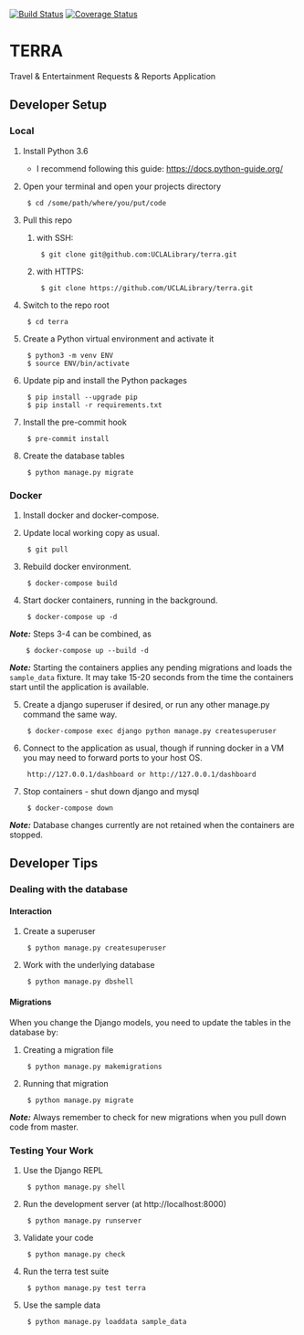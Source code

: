 [![Build Status](https://travis-ci.com/UCLALibrary/terra.svg?branch=master)](https://travis-ci.com/UCLALibrary/terra) [![Coverage Status](https://coveralls.io/repos/github/UCLALibrary/terra/badge.svg?branch=master)](https://coveralls.io/github/UCLALibrary/terra?branch=master)

# TERRA
Travel & Entertainment Requests & Reports Application

## Developer Setup

### Local

1. Install Python 3.6
	- I recommend following this guide: https://docs.python-guide.org/
2. Open your terminal and open your projects directory

		$ cd /some/path/where/you/put/code

3. Pull this repo
	1. with SSH:

			$ git clone git@github.com:UCLALibrary/terra.git

	2. with HTTPS:

			$ git clone https://github.com/UCLALibrary/terra.git

4. Switch to the repo root

		$ cd terra

5. Create a Python virtual environment and activate it

		$ python3 -m venv ENV
		$ source ENV/bin/activate

6. Update pip and install the Python packages

		$ pip install --upgrade pip
		$ pip install -r requirements.txt

7. Install the pre-commit hook

		$ pre-commit install

8. Create the database tables

		$ python manage.py migrate

### Docker

1. Install docker and docker-compose.

2. Update local working copy as usual.

		$ git pull

3. Rebuild docker environment.

		$ docker-compose build

4. Start docker containers, running in the background.

		$ docker-compose up -d

***Note:*** Steps 3-4 can be combined, as

		$ docker-compose up --build -d

***Note:*** Starting the containers applies any pending migrations and loads the `sample_data` fixture.
It may take 15-20 seconds from the time the containers start until the application is available.

5. Create a django superuser if desired, or run any other manage.py command the same way.

		$ docker-compose exec django python manage.py createsuperuser

6. Connect to the application as usual, though if running docker in a VM you may need to forward ports to your host OS.

		http://127.0.0.1/dashboard or http://127.0.0.1/dashboard

7. Stop containers - shut down django and mysql

		$ docker-compose down

***Note:*** Database changes currently are not retained when the containers are stopped.

## Developer Tips

### Dealing with the database

#### Interaction

1. Create a superuser

		$ python manage.py createsuperuser

2. Work with the underlying database

		$ python manage.py dbshell

#### Migrations

When you change the Django models, you need to update the tables in the database by:

1. Creating a migration file

		$ python manage.py makemigrations

2. Running that migration

		$ python manage.py migrate

***Note:*** Always remember to check for new migrations when you pull down code from master.

### Testing Your Work

1. Use the Django REPL

		$ python manage.py shell

2. Run the development server (at http://localhost:8000)

		$ python manage.py runserver

3. Validate your code

		$ python manage.py check

4. Run the terra test suite

		$ python manage.py test terra

5. Use the sample data

		$ python manage.py loaddata sample_data

